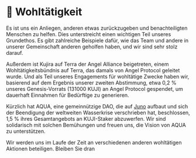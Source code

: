 # 🎁 Wohltätigkeit

Es ist uns ein Anliegen, anderen etwas zurückzugeben und benachteiligten Menschen zu helfen. Dies unterstreicht einen wichtigen Teil unseres Grundethos. Es gibt zahlreiche Beispiele dafür, wie das Team und andere in unserer Gemeinschaft anderen geholfen haben, und wir sind sehr stolz darauf.

Außerdem ist Kujira auf Terra der Angel Alliance beigetreten, einem Wohltätigkeitsbündnis auf Terra, das damals von Angel Protocol geleitet wurde. Und als Teil unseres Engagements für wohltätige Zwecke haben wir, basierend auf dem Ergebnis unserer zweiten Abstimmung, etwa 0,2 % unseres Genesis-Vorrats (131000 KUJI) an Angel Protocol gespendet, um dauerhaft Einnahmen für Bedürftige zu generieren.

Kürzlich hat AQUA, eine gemeinnützige DAO, die auf [Juno](https://docs.junonetwork.io/juno/readme) aufbaut und sich der Beendigung der weltweiten Wasserkrise verschrieben hat, beschlossen, 1,5 % ihres Gesamtangebots an KUJI-Staker abzuwerfen. Wir sind solidarisch mit solchen Bemühungen und freuen uns, die Vision von AQUA zu unterstützen.

Wir werden uns im Laufe der Zeit an verschiedenen anderen wohltätigen Aktionen beteiligen. Bleiben Sie dran &#x20;
